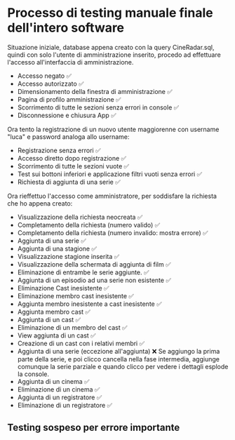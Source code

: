 # Processo di testing manuale finale dell'intero software
Situazione iniziale, database appena creato con la query CineRadar.sql, quindi con solo l'utente di amministrazione inserito, procedo ad effettuare l'accesso all'interfaccia di amministrazione.
- Accesso negato ✅
- Accesso autorizzato ✅
- Dimensionamento della finestra di amministrazione ✅
- Pagina di profilo amministrazione ✅
- Scorrimento di tutte le sezioni senza errori in console ✅
- Disconnessione e chiusura App ✅

Ora tento la registrazione di un nuovo utente maggiorenne con username "luca" e password analoga allo username:
- Registrazione senza errori ✅
- Accesso diretto dopo registrazione ✅
- Scorrimento di tutte le sezioni vuote ✅
- Test sui bottoni inferiori e applicazione filtri vuoti senza errori ✅
- Richiesta di aggiunta di una serie ✅

Ora rieffettuo l'accesso come amministratore, per soddisfare la richiesta che ho appena creato:
- Visualizzazione della richiesta neocreata ✅
- Completamento della richiesta (numero valido) ✅
- Completamento della richiesta (numero invalido: mostra errore) ✅
- Aggiunta di una serie ✅
- Aggiunta di una stagione ✅
- Visualizzazione stagione inserita ✅
- Visualizzazione della schermata di aggiunta di film ✅
- Eliminazione di entrambe le serie aggiunte. ✅
- Aggiunta di un episodio ad una serie non esistente ✅
- Eliminazione Cast inesistente ✅
- Eliminazione membro cast inesistente ✅
- Aggiunta membro inesistente a cast inesistente ✅
- Aggiunta membro cast ✅
- Aggiunta di un cast ✅
- Eliminazione di un membro del cast ✅
- View aggiunta di un cast ✅
- Creazione di un cast con i relativi membri ✅
- Aggiunta di una serie (eccezione all'aggiunta) ❌
  Se aggiungo la prima parte della serie, e poi clicco cancella nella fase intermedia, aggiunge comunque la serie parziale e quando clicco per vedere i dettagli esplode la console.
- Aggiunta di un cinema ✅
- Eliminazione di un cinema ✅
- Aggiunta di un registratore ✅
- Eliminazione di un registratore ✅

## Testing sospeso per errore importante
